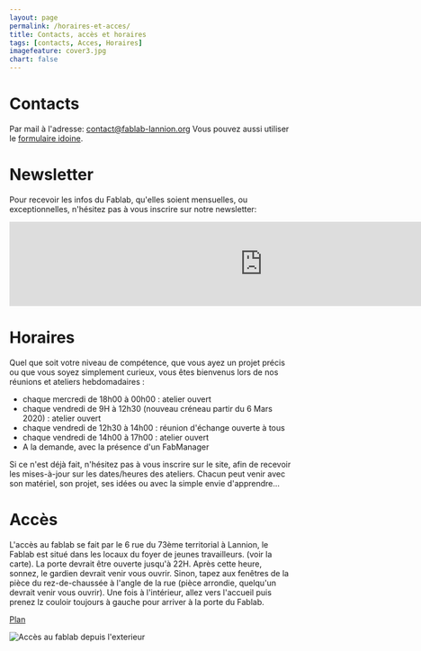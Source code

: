 ```yaml
---
layout: page
permalink: /horaires-et-acces/
title: Contacts, accès et horaires
tags: [contacts, Acces, Horaires]
imagefeature: cover3.jpg
chart: false
---
```

Contacts
============

<a href="mailto:{{ site.owner.email }}">
    <span class="fa-stack fa-lg">
        <i class="fa fa-circle fa-stack-2x fa-inverse"></i>
        <i class="fa fa-envelope fa-stack-1x"></i>
    </span>
</a>
<a href="http://twitter.com/{{ site.owner.twitter }}">
    <span class="fa-stack fa-lg">
        <i class="fa fa-circle fa-stack-2x fa-inverse"></i>
        <i class="fa fa-twitter fa-stack-1x"></i>
    </span>
</a>
<a href="{{ site.owner.google_plus }}">
    <span class="fa-stack fa-lg">
        <i class="fa fa-circle fa-stack-2x fa-inverse"></i>
        <i class="fa fa-google-plus fa-stack-1x"></i>
    </span>
</a>
<a href="http://github.com/{{ site.owner.github }}">
    <span class="fa-stack fa-lg">
        <i class="fa fa-circle fa-stack-2x fa-inverse"></i>
        <i class="fa fa-github fa-stack-1x"></i>
    </span>
</a>
<a href="http://facebook.com/{{ site.owner.facebook }}">
    <span class="fa-stack fa-lg">
        <i class="fa fa-circle fa-stack-2x fa-inverse"></i>
        <i class="fa fa-facebook fa-stack-1x"></i>
    </span>
</a>

Par mail à l'adresse: [contact@fablab-lannion.org](mailto:contact@fablab-lannion.org)
Vous pouvez aussi utiliser le [formulaire idoine](https://forum.fablab-lannion.org/memberlist.php?mode=contactadmin).

Newsletter
==========

Pour recevoir les infos du Fablab, qu'elles soient mensuelles, ou exceptionnelles, n'hésitez pas à vous inscrire sur notre newsletter:

<div align='center'>
    <iframe class="mj-w-res-iframe" scrolling="no" marginheight="0"
            src="https://app.mailjet.com/widget/iframe/5Mcd/HnB"
            marginwidth="0" padding="0" margin="0"
            style="background-color: transparent; box-shadow: none; padding: 0px; width: 900px;" width="900"
            frameborder="0"></iframe>
    <script type="text/javascript" src="https://app.mailjet.com/statics/js/iframeResizer.min.js"></script>
</div>


Horaires
============

Quel que soit votre niveau de compétence, que vous ayez un projet précis ou que vous soyez simplement curieux, vous êtes bienvenus lors de nos réunions et ateliers hebdomadaires :

* chaque mercredi de 18h00 à 00h00 : atelier ouvert
* chaque vendredi de 9H à 12h30 (nouveau créneau partir du 6 Mars 2020) : atelier ouvert
* chaque vendredi de 12h30 à 14h00 : réunion d'échange ouverte à tous 
* chaque vendredi de 14h00 à 17h00 : atelier ouvert
* A la demande, avec la présence d'un FabManager

Si ce n'est déjà fait, n'hésitez pas à vous inscrire sur le site, afin de recevoir les mises-à-jour sur les dates/heures des ateliers. Chacun peut venir avec son matériel, son projet, ses idées ou avec la simple envie d'apprendre...


Accès
=============

L'accès au fablab se fait par le 6 rue du 73ème territorial à Lannion, le Fablab est situé dans les locaux du foyer de jeunes travailleurs. (voir la carte). La porte devrait être ouverte jusqu'à 22H. Après cette heure, sonnez, le gardien devrait venir vous ouvrir. Sinon, tapez aux fenêtres de la pièce du rez-de-chaussée à l'angle de la rue (pièce arrondie, quelqu'un devrait venir vous ouvrir). Une fois à l'intérieur, allez vers l'accueil puis prenez lz couloir toujours à gauche pour arriver à la porte du Fablab.

[Plan]({{site.static_url}}/CarteFablab.png)

![Accès au fablab depuis l'exterieur]({{site.static_url}}/FJT_Large.png)


